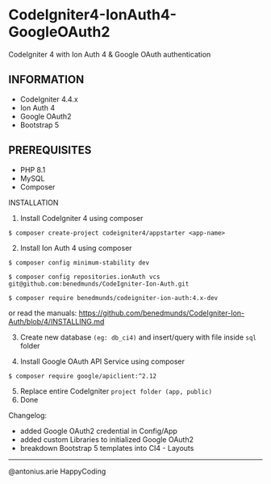 # CodeIgniter4-IonAuth4-GoogleOAuth2
CodeIgniter 4 with Ion Auth 4 &amp; Google OAuth authentication

## INFORMATION
* CodeIgniter 4.4.x
* Ion Auth 4
* Google OAuth2 
* Bootstrap 5

## PREREQUISITES
* PHP 8.1
* MySQL
* Composer

INSTALLATION
1. Install CodeIgniter 4 using composer
```
$ composer create-project codeigniter4/appstarter <app-name>
```
2. Install Ion Auth 4 using composer
```
$ composer config minimum-stability dev
```
```
$ composer config repositories.ionAuth vcs git@github.com:benedmunds/CodeIgniter-Ion-Auth.git
```
```
$ composer require benedmunds/codeigniter-ion-auth:4.x-dev   
```
or read the manuals:
https://github.com/benedmunds/CodeIgniter-Ion-Auth/blob/4/INSTALLING.md

3. Create new database `(eg: db_ci4)` and insert/query with file inside `sql` folder 

4. Install Google OAuth API Service using composer
```
$ composer require google/apiclient:^2.12
```

5. Replace entire CodeIgniter `project folder (app, public)` 
6. Done

Changelog:
- added Google OAuth2 credential in Config/App
- added custom Libraries to initialized Google OAuth2
- breakdown Bootstrap 5 templates into CI4 - Layouts

---
@antonius.arie
HappyCoding
